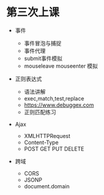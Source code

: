 第三次上课
==========




+ 事件
    + 事件冒泡与捕捉
    + 事件代理
    + submit事件模拟
    + mouseleave mouseenter 模拟

+ 正则表达式
    + 语法讲解
    + exec,match,test,replace
    + https://www.debuggex.com
    + 正则匹配练习

+ Ajax
    + XMLHTTPRequest
    + Content-Type
    + POST GET PUT DELETE

+ 跨域
    + CORS
    + JSONP
    + document.domain

